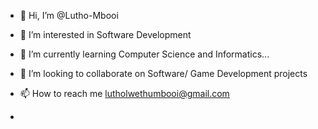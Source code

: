 - 👋 Hi, I’m @Lutho-Mbooi
- 👀 I’m interested in Software Development
- 🌱 I’m currently learning Computer Science and Informatics...
- 💞️ I’m looking to collaborate on Software/ Game Development projects
- 📫 How to reach me lutholwethumbooi@gmail.com

- 

<!---
Lutho-Mbooi/Lutho-Mbooi is a ✨ special ✨ repository because its `README.md` (this file) appears on your GitHub profile.
You can click the Preview link to take a look at your changes.
--->
